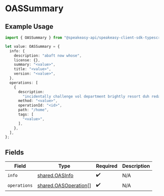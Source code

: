 # OASSummary

## Example Usage

```typescript
import { OASSummary } from "@speakeasy-api/speakeasy-client-sdk-typescript/sdk/models/shared";

let value: OASSummary = {
  info: {
    description: "abaft now whose",
    license: {},
    summary: "<value>",
    title: "<value>",
    version: "<value>",
  },
  operations: [
    {
      description:
        "incidentally challenge vol department brightly resort duh redact indeed",
      method: "<value>",
      operationId: "<id>",
      path: "/home",
      tags: [
        "<value>",
      ],
    },
  ],
};
```

## Fields

| Field                                                               | Type                                                                | Required                                                            | Description                                                         |
| ------------------------------------------------------------------- | ------------------------------------------------------------------- | ------------------------------------------------------------------- | ------------------------------------------------------------------- |
| `info`                                                              | [shared.OASInfo](../../../sdk/models/shared/oasinfo.md)             | :heavy_check_mark:                                                  | N/A                                                                 |
| `operations`                                                        | [shared.OASOperation](../../../sdk/models/shared/oasoperation.md)[] | :heavy_check_mark:                                                  | N/A                                                                 |